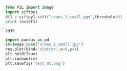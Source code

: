 
```python
from PIL import Image
import siftpy1
df1 = siftpy1.sift("crans_1_small.pgm",threshold=5)
print len(df1)
```

```text
2939
```


```python
import pandas as pd
im=Image.open("crans_1_small.jpg")
res.plot(kind='scatter',x=0,y=1)
plt.hold(True)
plt.imshow(im)
plt.savefig('test_01.png')
```







